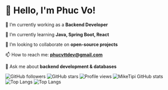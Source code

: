 # 👋 Hello, I'm Phuc Vo!
🔭 I’m currently working as a **Backend Developer**

🌱 I’m currently learning **Java, Spring Boot, React**  

👯 I’m looking to collaborate on **open-source projects**  

📫 How to reach me: **[phucvttdev@gmail.com](mailto:phucvttdev@gmail.com)**  

💬 Ask me about **backend development & databases**  

![GitHub followers](https://img.shields.io/github/followers/miketipi?style=social)
![GitHub stars](https://img.shields.io/github/stars/miketipi?style=social)
![Profile views](https://komarev.com/ghpvc/?username=miketipi&color=blue)
![MikeTipi GitHub stats](https://github-readme-stats.vercel.app/api?username=miketipi&show_icons=true&theme=tokyonight)
![Top Langs](https://github-readme-stats.vercel.app/api/top-langs/?miketipi=miketipi&layout=compact&theme=tokyonight)
![Top Langs](https://github-readme-stats.vercel.app/api/top-langs/?miketipi=miketipi&layout=compact&theme=tokyonight)



